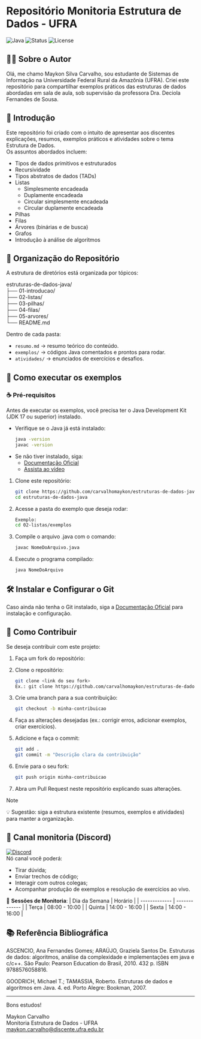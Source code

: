 # Repositório Monitoria Estrutura de Dados - UFRA

![Java](https://img.shields.io/badge/Java-17-orange?style=for-the-badge&logo=java)
![Status](https://img.shields.io/badge/Status-Em%20Desenvolvimento-yellow?style=for-the-badge)
![License](https://img.shields.io/badge/license-MIT-blue?style=for-the-badge)

## 👨‍🏫 Sobre o Autor
Olá, me chamo Maykon Silva Carvalho, sou estudante de Sistemas de Informação na Universidade Federal Rural da Amazônia (UFRA).
Criei este repositório para compartilhar exemplos práticos das estruturas de dados abordadas em sala de aula, sob supervisão da professora Dra. Deciola Fernandes de Sousa.

## 📘 Introdução
Este repositório foi criado com o intuito de apresentar aos discentes explicações, resumos, exemplos práticos e atividades sobre o tema Estrutura de Dados.  
Os assuntos abordados incluem:
- Tipos de dados primitivos e estruturados
- Recursividade
- Tipos abstratos de dados (TADs)
- Listas
    - Simplesmente encadeada
    - Duplamente encadeada
    - Circular simplesmente encadeada
    - Circular duplamente encadeada
- Pilhas
- Filas
- Árvores (binárias e de busca)
- Grafos
- Introdução à análise de algoritmos

## 📂 Organização do Repositório
A estrutura de diretórios está organizada por tópicos:

estruturas-de-dados-java/  
├── 01-introducao/  
├── 02-listas/  
├── 03-pilhas/  
├── 04-filas/  
├── 05-arvores/  
└── README.md  

Dentro de cada pasta:
- `resumo.md` → resumo teórico do conteúdo.
- `exemplos/` → códigos Java comentados e prontos para rodar.
- `atividades/` → enunciados de exercícios e desafios.

## 🚀 Como executar os exemplos
### ☕ Pré-requisitos
Antes de executar os exemplos, você precisa ter o Java Development Kit (JDK 17 ou superior) instalado.
- Verifique se o Java já está instalado:
    ```bash
    java -version
    javac -version
- Se não tiver instalado, siga:
    - [Documentação Oficial](https://www.oracle.com/java/technologies/downloads/)
    - [Assista ao vídeo](https://youtu.be/KwaGEF3asQQ?si=Ev35aXWCld9Fa4GK)

1. Clone este repositório:
   ```bash
   git clone https://github.com/carvalhomaykon/estruturas-de-dados-java.git
   cd estruturas-de-dados-java
2. Acesse a pasta do exemplo que deseja rodar:
    ```bash
    Exemplo:
    cd 02-listas/exemplos
3. Compile o arquivo .java com o comando:
    ```bash
    javac NomeDoArquivo.java
4. Execute o programa compilado:
    ```bash
    java NomeDoArquivo

## 🛠️ Instalar e Configurar o Git
Caso ainda não tenha o Git instalado, siga a [Documentação Oficial](https://git-scm.com/downloads) para instalação e configuração.

## 🤝 Como Contribuir
Se deseja contribuir com este projeto:
1. Faça um fork do repositório:
2. Clone o repositório:
    ```bash
    git clone <link do seu fork>
    Ex.: git clone https://github.com/carvalhomaykon/estruturas-de-dados-java.git

2. Crie uma branch para a sua contribuição:
    ```bash
    git checkout -b minha-contribuicao

3. Faça as alterações desejadas (ex.: corrigir erros, adicionar exemplos, criar exercícios).

4. Adicione e faça o commit:
    ```bash
    git add .
    git commit -m "Descrição clara da contribuição"

5. Envie para o seu fork:
    ```bash
    git push origin minha-contribuicao

6. Abra um Pull Request neste repositório explicando suas alterações.
> [!NOTE]
> 💡 Sugestão: siga a estrutura existente (resumos, exemplos e atividades) para manter a organização.

## 📢 Canal monitoria (Discord)
[![Discord](https://img.shields.io/badge/Discord-%235865F2.svg?style=for-the-badge&logo=discord&logoColor=white)](https://discord.gg/yaY48r2q)  
Nó canal você poderá:
- Tirar dúvida;
- Enviar trechos de código;
- Interagir com outros colegas;
- Acompanhar produção de exemplos e resolução de exercícios ao vivo.

📖 **Sessões de Monitoria**:
| Dia da Semana  |    Horário    |
| -------------  | ------------- |
| Terça          | 08:00 - 10:00 |
| Quinta         | 14:00 - 16:00 |
| Sexta          | 14:00 - 16:00 |

## 📚 Referência Bibliográfica
ASCENCIO, Ana Fernandes Gomes; ARAÚJO, Graziela Santos De. Estruturas de dados: algoritmos, análise da complexidade e implementações em java e c/c++. São Paulo: Pearson Education do Brasil, 2010. 432 p. ISBN 9788576058816.

GOODRICH, Michael T.; TAMASSIA, Roberto. Estruturas de dados e algoritmos em Java. 4. ed. Porto Alegre: Bookman, 2007.

---
Bons estudos!  

Maykon Carvalho  
Monitoria Estrutura de Dados - UFRA  
maykon.carvalho@discente.ufra.edu.br


